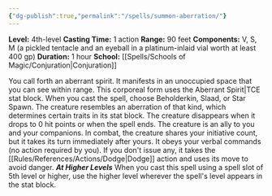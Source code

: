 ```yaml
---
{"dg-publish":true,"permalink":"/spells/summon-aberration/"}
---
```


**Level:** 4th-level
**Casting Time:** 1 action
**Range:** 90 feet
**Components:** V, S, M (a pickled tentacle and an eyeball in a platinum-inlaid vial worth at least 400 gp)
**Duration:** 1 hour
**School:** [[Spells/Schools of Magic/Conjuration\|Conjuration]]

You call forth an aberrant spirit. It manifests in an unoccupied space that you can see within range. This corporeal form uses the Aberrant Spirit|TCE stat block. When you cast the spell, choose Beholderkin, Slaad, or Star Spawn. The creature resembles an aberration of that kind, which determines certain traits in its stat block. The creature disappears when it drops to 0 hit points or when the spell ends.
The creature is an ally to you and your companions. In combat, the creature shares your initiative count, but it takes its turn immediately after yours. It obeys your verbal commands (no action required by you). If you don't issue any, it takes the [[Rules/References/Actions/Dodge\|Dodge]] action and uses its move to avoid danger.
**_At Higher Levels_**
When you cast this spell using a spell slot of 5th level or higher, use the higher level wherever the spell's level appears in the stat block.